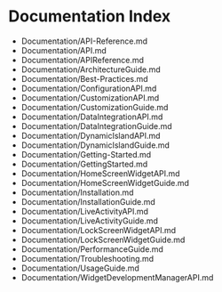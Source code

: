 # Documentation Index

- [](&)Documentation/API-Reference.md
- [](&)Documentation/API.md
- [](&)Documentation/APIReference.md
- [](&)Documentation/ArchitectureGuide.md
- [](&)Documentation/Best-Practices.md
- [](&)Documentation/ConfigurationAPI.md
- [](&)Documentation/CustomizationAPI.md
- [](&)Documentation/CustomizationGuide.md
- [](&)Documentation/DataIntegrationAPI.md
- [](&)Documentation/DataIntegrationGuide.md
- [](&)Documentation/DynamicIslandAPI.md
- [](&)Documentation/DynamicIslandGuide.md
- [](&)Documentation/Getting-Started.md
- [](&)Documentation/GettingStarted.md
- [](&)Documentation/HomeScreenWidgetAPI.md
- [](&)Documentation/HomeScreenWidgetGuide.md
- [](&)Documentation/Installation.md
- [](&)Documentation/InstallationGuide.md
- [](&)Documentation/LiveActivityAPI.md
- [](&)Documentation/LiveActivityGuide.md
- [](&)Documentation/LockScreenWidgetAPI.md
- [](&)Documentation/LockScreenWidgetGuide.md
- [](&)Documentation/PerformanceGuide.md
- [](&)Documentation/Troubleshooting.md
- [](&)Documentation/UsageGuide.md
- [](&)Documentation/WidgetDevelopmentManagerAPI.md
